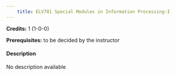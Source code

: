 ```yaml
---
    title: ELV781 Special Modules in Information Processing-I
---
```

**Credits:** 1 (1-0-0)



**Prerequisites:** to be decided by the instructor

#### Description 
No description available